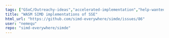 ```yaml
---
tags: ["GSoC/Outreachy-ideas","accelerated-implementation","help-wanted"]
title: "WASM SIMD implementations of SSE"
html_url: "https://github.com/simd-everywhere/simde/issues/86"
user: "nemequ"
repo: "simd-everywhere/simde"
---
```


